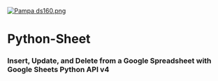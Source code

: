 [![Pampa ds160.png](https://s19.postimg.org/x69rfot6b/Pampa_ds160.png)](https://postimg.org/image/uc6m28qzz/)
# Python-Sheet
### Insert, Update, and Delete from a Google Spreadsheet with Google Sheets Python API v4

